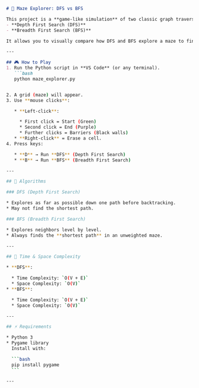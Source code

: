 
````markdown
# 🧩 Maze Explorer: DFS vs BFS

This project is a **game-like simulation** of two classic graph traversal algorithms:  
- **Depth First Search (DFS)**  
- **Breadth First Search (BFS)**  

It allows you to visually compare how DFS and BFS explore a maze to find a path from a start node to a goal node.

---

## 🎮 How to Play
1. Run the Python script in **VS Code** (or any terminal).  
   ```bash
   python maze_explorer.py


2. A grid (maze) will appear.
3. Use **mouse clicks**:

   * **Left-click**:

     * First click = Start (Green)
     * Second click = End (Purple)
     * Further clicks = Barriers (Black walls)
   * **Right-click** = Erase a cell.
4. Press keys:

   * **D** → Run **DFS** (Depth First Search)
   * **B** → Run **BFS** (Breadth First Search)

---

## 📖 Algorithms

### DFS (Depth First Search)

* Explores as far as possible down one path before backtracking.
* May not find the shortest path.

### BFS (Breadth First Search)

* Explores neighbors level by level.
* Always finds the **shortest path** in an unweighted maze.

---

## 🧮 Time & Space Complexity

* **DFS**:

  * Time Complexity: `O(V + E)`
  * Space Complexity: `O(V)`
* **BFS**:

  * Time Complexity: `O(V + E)`
  * Space Complexity: `O(V)`

---

## ⚡ Requirements

* Python 3
* Pygame library
  Install with:

  ```bash
  pip install pygame
  ```

---
